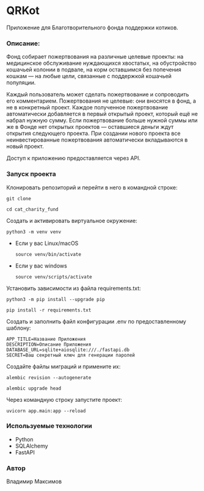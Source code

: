 # QRKot

Приложение для Благотворительного фонда поддержки котиков. 

### Описание:

Фонд собирает пожертвования на различные целевые проекты: на медицинское обслуживание нуждающихся хвостатых, на обустройство кошачьей колонии в подвале, на корм оставшимся без попечения кошкам — на любые цели, связанные с поддержкой кошачьей популяции.

Каждый пользователь может сделать пожертвование и сопроводить его комментарием. Пожертвования не целевые: они вносятся в фонд, а не в конкретный проект. Каждое полученное пожертвование автоматически добавляется в первый открытый проект, который ещё не набрал нужную сумму. Если пожертвование больше нужной суммы или же в Фонде нет открытых проектов — оставшиеся деньги ждут открытия следующего проекта. При создании нового проекта все неинвестированные пожертвования автоматически вкладываются в новый проект.

Доступ к приложению предоставляется через API.

### Запуск проекта

Клонировать репозиторий и перейти в него в командной строке:

```
git clone 
```

```
cd cat_charity_fund
```

Cоздать и активировать виртуальное окружение:

```
python3 -m venv venv
```

* Если у вас Linux/macOS

    ```
    source venv/bin/activate
    ```

* Если у вас windows

    ```
    source venv/scripts/activate
    ```

Установить зависимости из файла requirements.txt:

```
python3 -m pip install --upgrade pip
```

```
pip install -r requirements.txt
```

Создать и заполнить файл конфигурации .env по предоставленному шаблону:  
```  
APP_TITLE=Название Приложения
DESCRIPTION=Описание Приложения
DATABASE_URL=sqlite+aiosqlite:///./fastapi.db
SECRET=Ваш секретный ключ для генерации паролей
```  

Создайте файлы миграций и примените их:  
```  
alembic revision --autogenerate
```
```  
alembic upgrade head
```  

Через командную строку запустите проект:  
```  
uvicorn app.main:app --reload 
```  

### Используемые технологии

- Python
- SQLAlchemy
- FastAPI

### Автор
Владимир Максимов